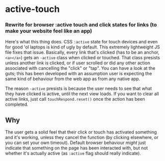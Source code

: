 # active-touch
### Rewrite for browser :active touch and click states for links (to make your website feel like an app)

Here's what this thing does. CSS `:active` state for touch devices and even for good 'ol laptops is kind of ugly by default. This extremely lightweight JS file fixes that issue. Basically, every link that's clicked (has to be an anchor, `<a></a>`) gets an `-active` class when clicked or touched. That class presists unless another link is clicked, or if user scrolled or did any other action associated with cancelling the "click" or "tap". You can have a look at the guts; this has been developed with an assumption user is expecting the same kind of behaviour from the web app as from any native app.

The reason `-active` presists is because the user needs to see that what they have clicked is active, until the next view loads. If you want to clear all active links, just call `touchRespond.reset()` once the action has been completed.

## Why
The user gets a solid feel that their click or touch has activated something and it's working, unless they cancel the function (by clicking elsewhere, or you can set your own timeout). Default browser behaviour *might* just indicate that something on the page has been interacted with, but not whether it's actually active (as `:active` flag should really indicate).
